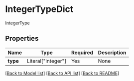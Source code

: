 # IntegerTypeDict

IntegerType

## Properties
| Name | Type | Required | Description |
| ------------ | ------------- | ------------- | ------------- |
**type** | Literal["integer"] | Yes | None |


[[Back to Model list]](../../../README.md#models-v2-link) [[Back to API list]](../../../README.md#apis-v2-link) [[Back to README]](../../../README.md)
